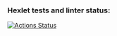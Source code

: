 ### Hexlet tests and linter status:
[![Actions Status](https://github.com/conarti/frontend-testing-react-project-67/workflows/hexlet-check/badge.svg)](https://github.com/conarti/frontend-testing-react-project-67/actions)